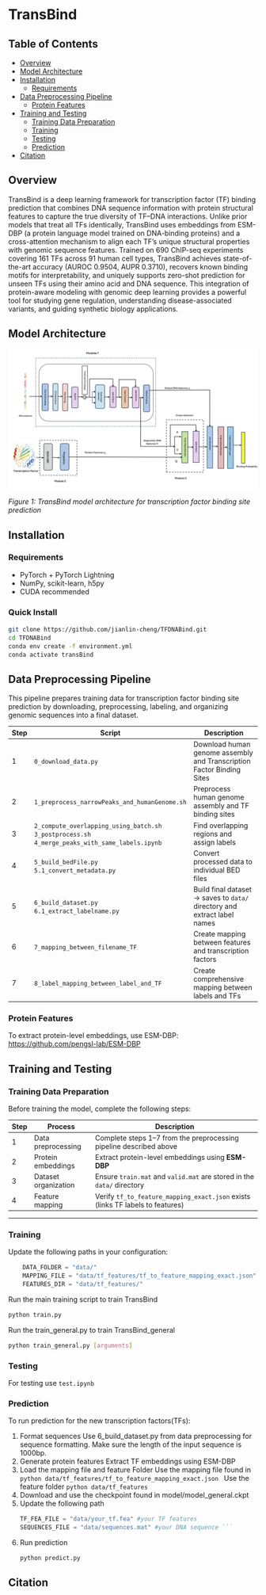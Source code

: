 # TransBind

## Table of Contents
- [Overview](#overview)
- [Model Architecture](#model-architecture)
- [Installation](#installation)
  - [Requirements](#requirements)
- [Data Preprocessing Pipeline](#data-preprocessing-pipeline)
  - [Protein Features](#protein-features)
- [Training and Testing](#training-and-testing)
  - [Training Data Preparation](#training-data-preparation)
  - [Training](#training)
  - [Testing](#testing)
  - [Prediction](#prediction)
- [Citation](#citation)

## Overview

TransBind is a deep learning framework for transcription factor (TF) binding prediction that combines DNA sequence information with protein structural features to capture the true diversity of TF–DNA interactions. Unlike prior models that treat all TFs identically, TransBind uses embeddings from ESM-DBP (a protein language model trained on DNA-binding proteins) and a cross-attention mechanism to align each TF’s unique structural properties with genomic sequence features. Trained on 690 ChIP-seq experiments covering 161 TFs across 91 human cell types, TransBind achieves state-of-the-art accuracy (AUROC 0.9504, AUPR 0.3710), recovers known binding motifs for interpretability, and uniquely supports zero-shot prediction for unseen TFs using their amino acid and DNA sequence. This integration of protein-aware modeling with genomic deep learning provides a powerful tool for studying gene regulation, understanding disease-associated variants, and guiding synthetic biology applications.

## Model Architecture
![Model Architecture](Model_diagram_V4.png)

*Figure 1: TransBind model architecture for transcription factor binding site prediction*

## Installation

### Requirements
- PyTorch + PyTorch Lightning
- NumPy, scikit-learn, h5py
- CUDA recommended

### Quick Install
```bash
git clone https://github.com/jianlin-cheng/TFDNABind.git
cd TFDNABind
conda env create -f environment.yml
conda activate transBind
```

## Data Preprocessing Pipeline
This pipeline prepares training data for transcription factor binding site prediction by downloading, preprocessing, labeling, and organizing genomic sequences into a final dataset.

| Step | Script | Description |
|------|--------|-------------|
| 1 | `0_download_data.py` | Download human genome assembly and Transcription Factor Binding Sites |
| 2 | `1_preprocess_narrowPeaks_and_humanGenome.sh` | Preprocess human genome assembly and TF binding sites |
| 3 | `2_compute_overlapping_using_batch.sh` <br> `3_postprocess.sh` <br> `4_merge_peaks_with_same_labels.ipynb` | Find overlapping regions and assign labels |
| 4 | `5_build_bedFile.py` <br> `5.1_convert_metadata.py` | Convert processed data to individual BED files |
| 5 | `6_build_dataset.py` <br> `6.1_extract_labelname.py` | Build final dataset → saves to `data/` directory and extract label names |
| 6 | `7_mapping_between_filename_TF` | Create mapping between features and transcription factors |
| 7 | `8_label_mapping_between_label_and_TF` | Create comprehensive mapping between labels and TFs |

### Protein Features
To extract protein-level embeddings, use ESM-DBP: https://github.com/pengsl-lab/ESM-DBP

## Training and Testing

###  Training Data Preparation

Before training the model, complete the following steps:

| Step | Process              | Description                                                                 |
|------|----------------------|-----------------------------------------------------------------------------|
| 1️   | Data preprocessing   | Complete steps 1–7 from the preprocessing pipeline described above          |
| 2️   | Protein embeddings   | Extract protein-level embeddings using **ESM-DBP**                          |
| 3️  | Dataset organization | Ensure `train.mat` and `valid.mat` are stored in the `data/` directory      |
| 4️  | Feature mapping      | Verify `tf_to_feature_mapping_exact.json` exists (links TF labels to features) |

---

### Training  
Update the following paths in your configuration:
```python
    DATA_FOLDER = "data/"
    MAPPING_FILE = "data/tf_features/tf_to_feature_mapping_exact.json"
    FEATURES_DIR = "data/tf_features/"
```

Run the main training script to train TransBind 

```bash
python train.py
```

Run the train_general.py to train TransBind_general
```bash
python train_general.py [arguments]
```

### Testing
For testing use `test.ipynb`

### Prediction
To run prediction for the new transcription factors(TFs):
1. Format sequences 
    Use 6_build_dataset.py from data preprocessing for sequence formatting. Make sure the length of the input sequence is 1000bp.
2. Generate protein features
    Extract TF embeddings using ESM-DBP
3. Load the mapping file and feature Folder 
    Use the mapping file found in ```python data/tf_features/tf_to_feature_mapping_exact.json ```
    Use the feature folder 
    ```python data/tf_features ```
4. Download and use the checkpoint found in model/model_general.ckpt
5. Update the following path 
    ```python
    TF_FEA_FILE = "data/your_tf.fea" #your TF features
    SEQUENCES_FILE = "data/sequences.mat" #your DNA sequence ```
5. Run prediction
    ```bash
    python predict.py
    ```

## Citation
